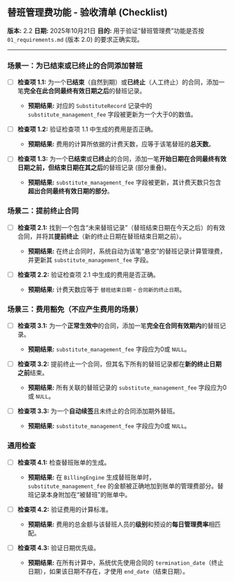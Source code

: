 ## 替班管理费功能 - 验收清单 (Checklist)

**版本:** 2.2
**日期:** 2025年10月21日
**目的:** 用于验证“替班管理费”功能是否按 `01_requirements.md` (版本 2.0) 的要求正确实现。

---

### 场景一：为已结束或已终止的合同添加替班

- [ ] **检查项 1.1:** 为一个**已结束**（自然到期）或**已终止**（人工终止）的合同，添加一笔**完全在此合同最终有效日期之后**的替班记录。
  - **预期结果:** 对应的 `SubstituteRecord` 记录中的 `substitute_management_fee` 字段被更新为一个大于0的数值。

- [ ] **检查项 1.2:** 验证检查项 1.1 中生成的费用是否正确。
  - **预期结果:** 费用的计算所依据的计费天数，应等于该笔替班的**总天数**。

- [ ] **检查项 1.3:** 为一个**已结束**或**已终止**的合同，添加一笔**开始日期在合同最终有效日期之前，但结束日期在其之后**的替班记录 (部分重叠)。
  - **预期结果:** `substitute_management_fee` 字段被更新，其计费天数只包含**超出合同最终有效日期的部分**。

### 场景二：提前终止合同

- [ ] **检查项 2.1:** 找到一个包含“未来替班记录”（替班结束日期在今天之后）的有效合同，并将其**提前终止**（新的终止日期在替班结束日期之前）。
  - **预期结果:** 在终止合同时，系统自动为该笔“悬空”的替班记录计算管理费，并更新其 `substitute_management_fee` 字段。

- [ ] **检查项 2.2:** 验证检查项 2.1 中生成的费用是否正确。
  - **预期结果:** 计费天数应等于 `替班结束日期` - `合同新的终止日期`。

### 场景三：费用豁免（不应产生费用的场景）

- [ ] **检查项 3.1:** 为一个**正常生效中**的合同，添加一笔**完全在合同有效期内**的替班记录。
  - **预期结果:** `substitute_management_fee` 字段应为0或 `NULL`。

- [ ] **检查项 3.2:** 提前终止一个合同，但其名下所有的替班记录都在**新的终止日期之前**结束。
  - **预期结果:** 所有关联的替班记录的 `substitute_management_fee` 字段应为0或 `NULL`。

- [ ] **检查项 3.3:** 为一个**自动续签**且未终止的合同添加期外替班。
  - **预期结果:** `substitute_management_fee` 字段应为0或 `NULL`。

### 通用检查

- [ ] **检查项 4.1:** 检查替班账单的生成。
  - **预期结果:** 在 `BillingEngine` 生成替班账单时，`substitute_management_fee` 的金额被正确地加到账单的管理费部分。替班记录本身附加在“被替班”的账单中。

- [ ] **检查项 4.2:** 验证费用的计算标准。
  - **预期结果:** 费用的总金额与该替班人员的**级别**和预设的**每日管理费率**相匹配。

- [ ] **检查项 4.3:** 验证日期优先级。
  - **预期结果:** 在所有计算中，系统优先使用合同的 `termination_date`（终止日期），如果该日期不存在，才使用 `end_date`（结束日期）。